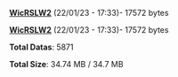 [**WicRSLW2**](/data/WicRSLW2.txt) (22/01/23 - 17:33)- 17572 bytes

[**WicRSLW2**](/data/WicRSLW2.txt) (22/01/23 - 17:33)- 17572 bytes

**Total Datas**: 5871

**Total Size**: 34.74 MB / 34.7 MB